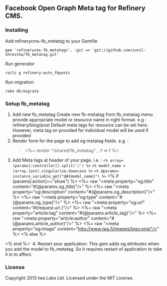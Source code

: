 ## Facebook Open Graph Meta tag for Refinery CMS.

### Installing

Add refinerycms-fb_metatag to your Gemfile

    gem 'refinerycms-fb_metatags', :git => 'git://github.com/sunil-shrestha/fb_metatag.git'

Run generator

    rails g refinery:auto_fbposts

Run migration

    rake db:migrate


### Setup fb_metatag
1. Add new fb_metatag 
Create new fb-metatag from fb_metatag menu. provide appropriate model or resource name in right format. e.g : refinery/blog/post 
Default meta tags for resource can be set here. However, meta tag on provided for individual model will be used if provided
2. Render form for the page to add og metatag fields. e.g. :
	<blockquote>
	<%= render "/shared/fb_metatag" , :f => f  %>	</blockquote>
3. Add Meta tags at header of your page. i.e. :
`<% array=(params[:controller]).split('/') %>`
`<% model_name = (array.last).singularize.downcase %>`
`<% @params= instance_variable_get("@#{model_name}") %>`
<% if (params[:action]=="show") %>
<%= raw "<meta property=\"og:title\" content=\"#{@params.og_title}\"/>" %>
  <%= raw "<meta property=\"og:description\" content=\"#{@params.og_description}\"/>" %>
  <%= raw "<meta property=\"og:type\" content=\"#{@params.og_type}\"/>" %>
  <%= raw "<meta property=\"og:url\" content=\"#{request.url }\"/>" %>
  <%= raw "<meta property=\"article:tag\" content=\"#{@params.article_tag}\"/>" %>
  <%= raw "<meta property=\"article:author\" content=\"#{@params.article_author}\"/>" %>
  <%= raw "<meta property=\"og:image\" content=\"http://www.iwa.fi/images/logo.png\"/>" %>
  <% else %>
  <meta property="og:title" content="Iwa Labs Oy" />
  <meta property="og:type" content="company" />
  <meta property="og:url" content="<%= request.url %>" />
  <meta property="og:image" content="http://www.iwa.fi/images/logo.png" />
  <meta property="og:site_name" content="Iwa Labs" />
  <meta property="fb:app_id" content="212311028070" />
  <meta itemprop="name" content="Iwa Labs Oy" />
  <meta itemprop="description" content="" />
  <meta itemprop="image" content="http://www.iwa.fi/images/logo.png" />
  <% end %>`
4. Restart your application: This gem adds og attributes when you add the model to fb_metatag. So it requires restart of application to take it in to affect.


### License

Copyright 2013 Iwa Labs Ltd. Licensed under the MIT License.
